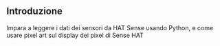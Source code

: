 ## Introduzione

Impara a leggere i dati dei sensori da HAT Sense usando Python, e come usare pixel art sul display dei pixel di Sense HAT